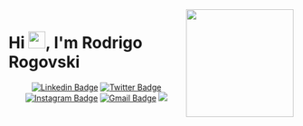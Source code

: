 <img align="right" height="190em" src="https://i.giphy.com/media/S3Pe5NZqgmE8Tl3NI5/giphy-downsized-large.gif"/>
<h1 align="left">Hi <img src="https://raw.githubusercontent.com/kaueMarques/kaueMarques/master/hi.gif" width="30px">, I'm Rodrigo Rogovski</h1>

<div align="center">
  
[![Linkedin Badge](https://img.shields.io/badge/-rogovski-blue?style=flat&logo=Linkedin&logoColor=white&link=https://www.linkedin.com/in/rogovski/)](https://www.linkedin.com/in/rogovski/)
[![Twitter Badge](https://img.shields.io/badge/-@RRogovski-1ca0f1?style=flat&labelColor=1ca0f1&logo=twitter&logoColor=white&link=https://twitter.com/RRogovski)](https://twitter.com/RRogovski)
[![Instagram Badge](https://img.shields.io/badge/-@rfrogovski-purple?style=flat&logo=instagram&logoColor=white&link=https://instagram.com/rfrogovski/)](https://instagram.com/rfrogovski)
[![Gmail Badge](https://img.shields.io/badge/-rrogovski-c14438?style=flat&logo=Gmail&logoColor=white&link=mailto:rfrogovski@gmail.com)](mailto:rfrogovski@gmail.com)
![](https://komarev.com/ghpvc/?username=rrogovski&style=flat&color=828bed)

</div>


<!--
**rrogovski/rrogovski** is a ✨ _special_ ✨ repository because its `README.md` (this file) appears on your GitHub profile.

Here are some ideas to get you started:

- 🔭 I’m currently working on ...
- 🌱 I’m currently learning ...
- 👯 I’m looking to collaborate on ...
- 🤔 I’m looking for help with ...
- 💬 Ask me about ...
- 📫 How to reach me: ...
- 😄 Pronouns: ...
- ⚡ Fun fact: ...
-->
